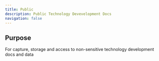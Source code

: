 ```yaml
---
title: Public
description: Public Technology Devevelopment Docs
navigation: false
---
```


## Purpose

For capture, storage and access to non-sensitive technology development docs and data
